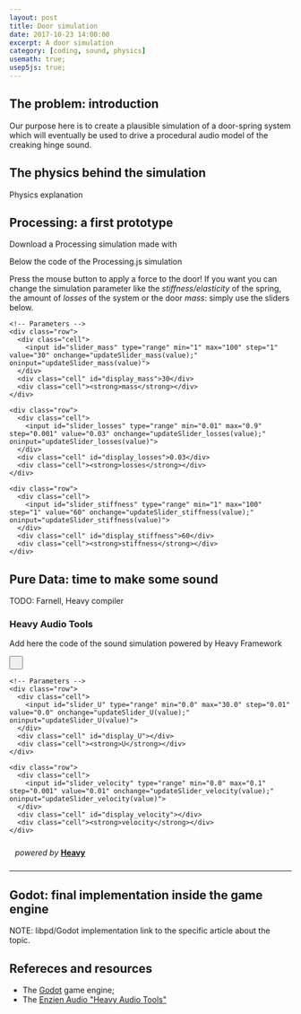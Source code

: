 ```yaml
---
layout: post
title: Door simulation
date: 2017-10-23 14:00:00
excerpt: A door simulation
category: [coding, sound, physics]
usemath: true;
usep5js: true;
---
```


<!--
Here we must add something to the header:
* the files from the P5js simulation;
* some files coming from the JavaScript compiled versione of the PD patch by Enzien Audio;
-->

<head>
  <!-- a stylesheet in order to slylize both the P5js and the Heavy applets -->
  <link rel="stylesheet" href="{{ site.baseurl }}/assets/javascript/door-simulation/styles.css">

  <!-- P5js code headers-->
  <script language="javascript" type="text/javascript" src="{{ site.baseurl }}/assets/javascript/door-simulation/p5js/door.js"></script>
  <script language="javascript" type="text/javascript" src="{{ site.baseurl }}/assets/javascript/door-simulation/p5js/doorway.js"></script>
  <script language="javascript" type="text/javascript" src="{{ site.baseurl }}/assets/javascript/door-simulation/p5js/spring.js"></script>
  <script language="javascript" type="text/javascript" src="{{ site.baseurl }}/assets/javascript/door-simulation/p5js/test_p5JS.js"></script>

  <!-- Heavy Audio headers -->
  <script type="application/javascript" src="{{ site.baseurl }}/assets/javascript/door-simulation/heavy/creaky_door_AudioLib.min.js"></script>
  <script type="text/javascript">
    var isPlaying = false;
    var webAudioContext = null;
    var webAudioProcessor = null;
    var creaky_door = null;

    window.onload = function(e) {

      webAudioContext = new (window.AudioContext || window.webkitAudioContext);

      blockSize = 2048

      creaky_door = new creaky_door_AudioLib({
        sampleRate: webAudioContext.sampleRate,
        blockSize: blockSize,
        printHook: hvPrintHook,
        sendHook: hvSendHook
      });

      webAudioProcessor = webAudioContext.createScriptProcessor(
        blockSize,
        creaky_door.getNumInputChannels(),
        // Note: make sure there is at least one output channel specified so that
        // we can process patches that have no i/o objects (i.e. control only)
        Math.max(creaky_door.getNumOutputChannels(), 1)
      );

      webAudioProcessor.onaudioprocess = function(e) { creaky_door.process(e); };

      document.getElementById("transportButton").textContent = "Play";
      isPlaying = false;

      // Generated Parameter Display Initialisations
      updateSlider_U(0.0);
      updateSlider_velocity(0.01);
    };

    function hvPrintHook(message) {
      console.log(message);
    }

    function hvSendHook(sendName, floatValue) {
      console.log(sendName, floatValue);
    }

    function start() {
      webAudioProcessor.connect(webAudioContext.destination);
      document.getElementById("transportButton").textContent = "Pause";
      isPlaying = true;
    }

    function stop() {
      webAudioProcessor.disconnect(webAudioContext.destination);
      document.getElementById("transportButton").textContent = "Play";
      isPlaying = false;
    }

    function toggleTransport(element) {
      (isPlaying) ? stop() : start();
    }

    // Generated Parameter Update Methods
    function updateSlider_U(value) {
      document.getElementById("display_U").textContent = Number(value).toFixed(2);
      creaky_door.setFloatParameter("U", value);
    }
    function updateSlider_velocity(value) {
      document.getElementById("display_velocity").textContent = Number(value).toFixed(2);
      creaky_door.setFloatParameter("velocity", value);
    }
  </script>
</head>

## The problem: introduction

Our purpose here is to create a plausible simulation of a door-spring system which will eventually be used to drive a procedural audio model of the creaking hinge sound.


## The physics behind the simulation

Physics explanation

## Processing: a first prototype

Download a Processing simulation made with

Below the code of the Processing.js simulation

Press the mouse button to apply a force to the door! If you want you can change the simulation parameter like the _stiffness/elasticity_ of the spring, the amount of _losses_ of the system or the door _mass_: simply use the sliders below.

<div id="p5js-container">
  <div class="table">

    <!-- Parameters -->
    <div class="row">
      <div class="cell">
        <input id="slider_mass" type="range" min="1" max="100" step="1" value="30" onchange="updateSlider_mass(value);" oninput="updateSlider_mass(value)">
      </div>
      <div class="cell" id="display_mass">30</div>
      <div class="cell"><strong>mass</strong></div>
    </div>

    <div class="row">
      <div class="cell">
        <input id="slider_losses" type="range" min="0.01" max="0.9" step="0.001" value="0.03" onchange="updateSlider_losses(value);" oninput="updateSlider_losses(value)">
      </div>
      <div class="cell" id="display_losses">0.03</div>
      <div class="cell"><strong>losses</strong></div>
    </div>

    <div class="row">
      <div class="cell">
        <input id="slider_stiffness" type="range" min="1" max="100" step="1" value="60" onchange="updateSlider_stiffness(value);" oninput="updateSlider_stiffness(value)">
      </div>
      <div class="cell" id="display_stiffness">60</div>
      <div class="cell"><strong>stiffness</strong></div>
    </div>
  </div>
</div> <!-- p5js container -->


## Pure Data: time to make some sound

TODO: Farnell, Heavy compiler


### Heavy Audio Tools

Add here the code of the sound simulation powered by Heavy Framework

<!--
<iframe type="text/html" frameborder="0"
    width="100%" height="187"
    src="https://enzienaudio.com/h/moscardo/spooky_door/3/web/spooky_door.html">
</iframe>
-->

<div id="heavy-container">

  <div>
    <button style="padding: 10px;" type="button" id="transportButton" onclick="toggleTransport(this);"/>
  </div>

  <div class="table">

    <!-- Parameters -->
    <div class="row">
      <div class="cell">
        <input id="slider_U" type="range" min="0.0" max="30.0" step="0.01" value="0.0" onchange="updateSlider_U(value);" oninput="updateSlider_U(value)">
      </div>
      <div class="cell" id="display_U"></div>
      <div class="cell"><strong>U</strong></div>
    </div>

    <div class="row">
      <div class="cell">
        <input id="slider_velocity" type="range" min="0.0" max="0.1" step="0.001" value="0.01" onchange="updateSlider_velocity(value);" oninput="updateSlider_velocity(value)">
      </div>
      <div class="cell" id="display_velocity"></div>
      <div class="cell"><strong>velocity</strong></div>
    </div>

  </div>

  <div>
    <p style="padding: 10px;"><em>powered by </em><a href="https://enzienaudio.com"><strong>Heavy</strong></a></p>
  </div>
</div> <!-- heavy container -->

---
## Godot: final implementation inside the game engine

NOTE: libpd/Godot implementation link to the specific article about the topic.


## Refereces and resources

* The [Godot]() game engine;
* The [Enzien Audio "Heavy Audio Tools"](https://enzienaudio.com/)
